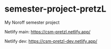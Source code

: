 # semester-project-pretzL
My Noroff semester project

Netlify main: https://csm-pretzl.netlify.app/

Netlify dev: https://csm-pretzl-dev.netlify.app/
